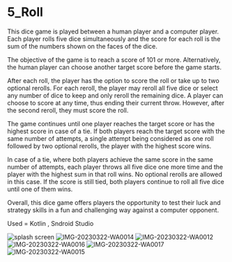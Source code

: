 # 5_Roll
This dice game is played between a human player and a computer player. Each player rolls five dice simultaneously and the score for each roll is the sum of the numbers shown on the faces of the dice.

The objective of the game is to reach a score of 101 or more. Alternatively, the human player can choose another target score before the game starts.

After each roll, the player has the option to score the roll or take up to two optional rerolls. For each reroll, the player may reroll all five dice or select any number of dice to keep and only reroll the remaining dice. A player can choose to score at any time, thus ending their current throw. However, after the second reroll, they must score the roll.

The game continues until one player reaches the target score or has the highest score in case of a tie. If both players reach the target score with the same number of attempts, a single attempt being considered as one roll followed by two optional rerolls, the player with the highest score wins.

In case of a tie, where both players achieve the same score in the same number of attempts, each player throws all five dice one more time and the player with the highest sum in that roll wins. No optional rerolls are allowed in this case. If the score is still tied, both players continue to roll all five dice until one of them wins.

Overall, this dice game offers players the opportunity to test their luck and strategy skills in a fun and challenging way against a computer opponent.

Used = Kotlin , Sndroid Studio


![splash screen](https://user-images.githubusercontent.com/90560618/226895272-54ad7df1-4089-4aae-8f3c-d9acdc7844c2.jpg)
![IMG-20230322-WA0014](https://user-images.githubusercontent.com/90560618/226895705-97443e6e-f5ea-4ad0-ad82-d387a62d210c.jpg)
![IMG-20230322-WA0012](https://user-images.githubusercontent.com/90560618/226895750-cfc1cf3e-27ee-4c73-967a-d7d3085019e2.jpg)
![IMG-20230322-WA0016](https://user-images.githubusercontent.com/90560618/226895810-5109e6f3-b4f7-4b61-935e-34101a8c5956.jpg)
![IMG-20230322-WA0017](https://user-images.githubusercontent.com/90560618/226895877-5579b5d7-8052-4188-952d-5b8fedff1cf3.jpg)
![IMG-20230322-WA0015](https://user-images.githubusercontent.com/90560618/226896035-e243455a-f4b2-45c4-8587-6a2a5e527fb2.jpg)
